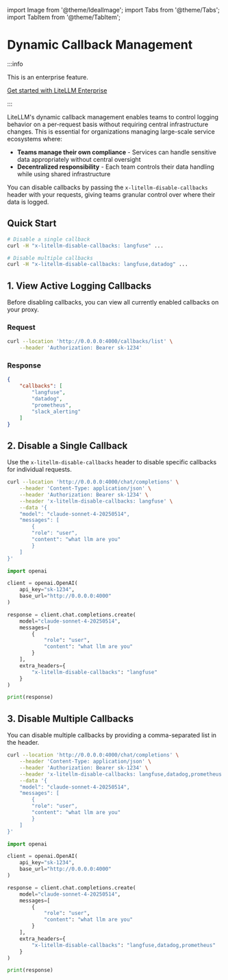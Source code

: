 import Image from '@theme/IdealImage';
import Tabs from '@theme/Tabs';
import TabItem from '@theme/TabItem';


# Dynamic Callback Management

:::info

This is an enterprise feature.

[Get started with LiteLLM Enterprise](https://www.litellm.ai/enterprise)

:::

LiteLLM's dynamic callback management enables teams to control logging behavior on a per-request basis without requiring central infrastructure changes. This is essential for organizations managing large-scale service ecosystems where:

- **Teams manage their own compliance** - Services can handle sensitive data appropriately without central oversight
- **Decentralized responsibility** - Each team controls their data handling while using shared infrastructure

You can disable callbacks by passing the `x-litellm-disable-callbacks` header with your requests, giving teams granular control over where their data is logged.

## Quick Start

```bash
# Disable a single callback
curl -H "x-litellm-disable-callbacks: langfuse" ...

# Disable multiple callbacks
curl -H "x-litellm-disable-callbacks: langfuse,datadog" ...
```

## 1. View Active Logging Callbacks

Before disabling callbacks, you can view all currently enabled callbacks on your proxy.

### Request

```bash
curl --location 'http://0.0.0.0:4000/callbacks/list' \
    --header 'Authorization: Bearer sk-1234'
```

### Response

```json
{
    "callbacks": [
        "langfuse",
        "datadog", 
        "prometheus",
        "slack_alerting"
    ]
}
```

## 2. Disable a Single Callback

Use the `x-litellm-disable-callbacks` header to disable specific callbacks for individual requests.

<Tabs>
<TabItem value="Curl" label="Curl Request">

```bash
curl --location 'http://0.0.0.0:4000/chat/completions' \
    --header 'Content-Type: application/json' \
    --header 'Authorization: Bearer sk-1234' \
    --header 'x-litellm-disable-callbacks: langfuse' \
    --data '{
    "model": "claude-sonnet-4-20250514",
    "messages": [
        {
        "role": "user",
        "content": "what llm are you"
        }
    ]
}'
```

</TabItem>
<TabItem value="OpenAI" label="OpenAI Python SDK">

```python
import openai

client = openai.OpenAI(
    api_key="sk-1234",
    base_url="http://0.0.0.0:4000"
)

response = client.chat.completions.create(
    model="claude-sonnet-4-20250514",
    messages=[
        {
            "role": "user",
            "content": "what llm are you"
        }
    ],
    extra_headers={
        "x-litellm-disable-callbacks": "langfuse"
    }
)

print(response)
```

</TabItem>
</Tabs>

## 3. Disable Multiple Callbacks

You can disable multiple callbacks by providing a comma-separated list in the header.

<Tabs>
<TabItem value="Curl" label="Curl Request">

```bash
curl --location 'http://0.0.0.0:4000/chat/completions' \
    --header 'Content-Type: application/json' \
    --header 'Authorization: Bearer sk-1234' \
    --header 'x-litellm-disable-callbacks: langfuse,datadog,prometheus' \
    --data '{
    "model": "claude-sonnet-4-20250514",
    "messages": [
        {
        "role": "user",
        "content": "what llm are you"
        }
    ]
}'
```

</TabItem>
<TabItem value="OpenAI" label="OpenAI Python SDK">

```python
import openai

client = openai.OpenAI(
    api_key="sk-1234",
    base_url="http://0.0.0.0:4000"
)

response = client.chat.completions.create(
    model="claude-sonnet-4-20250514",
    messages=[
        {
            "role": "user",
            "content": "what llm are you"
        }
    ],
    extra_headers={
        "x-litellm-disable-callbacks": "langfuse,datadog,prometheus"
    }
)

print(response)
```

</TabItem>
</Tabs>
